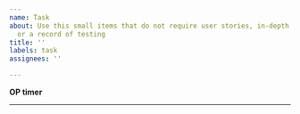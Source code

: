 ```yaml
---
name: Task
about: Use this small items that do not require user stories, in-depth characterisation
  or a record of testing
title: ''
labels: task
assignees: ''

---
```


**OP timer**

<!-- OP staff, once you save this, a timer will be generated at https://openplus.monday.com/boards/4092908516. Past the link to the timer here -->

---
